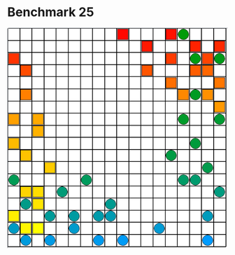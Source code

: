 # Benchmark 25

![Benchmark25](instance/x18_y18_n324_r30_s30_ps0_pr30_u30_o30_N001.png "Benchmark25")
